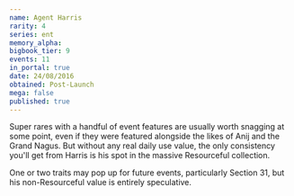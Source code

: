 ```yaml
---
name: Agent Harris
rarity: 4
series: ent
memory_alpha:
bigbook_tier: 9
events: 11
in_portal: true
date: 24/08/2016
obtained: Post-Launch
mega: false
published: true
---
```


Super rares with a handful of event features are usually worth snagging at some point, even if they were featured alongside the likes of Anij and the Grand Nagus. But without any real daily use value, the only consistency you'll get from Harris is his spot in the massive Resourceful collection.

One or two traits may pop up for future events, particularly Section 31, but his non-Resourceful value is entirely speculative.
